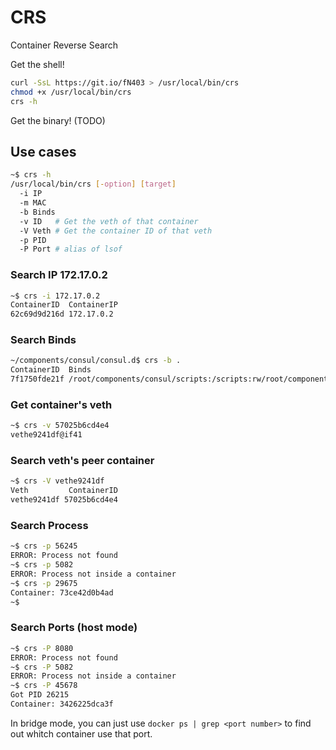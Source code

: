 # CRS

Container Reverse Search

Get the shell!

```bash
curl -SsL https://git.io/fN403 > /usr/local/bin/crs
chmod +x /usr/local/bin/crs
crs -h
```

Get the binary! (TODO)

## Use cases

```bash
~$ crs -h
/usr/local/bin/crs [-option] [target]
  -i IP
  -m MAC
  -b Binds
  -v ID   # Get the veth of that container
  -V Veth # Get the container ID of that veth
  -p PID
  -P Port # alias of lsof
```

### Search IP 172.17.0.2

```bash
~$ crs -i 172.17.0.2
ContainerID  ContainerIP
62c69d9d216d 172.17.0.2
```

### Search Binds

```bash
~/components/consul/consul.d$ crs -b .
ContainerID  Binds
7f1750fde21f /root/components/consul/scripts:/scripts:rw/root/components/consul/consul.d:/etc/consul.d:rw
```

### Get container's veth

```bash
~$ crs -v 57025b6cd4e4
vethe9241df@if41
```

### Search veth's peer container

```bash
~$ crs -V vethe9241df
Veth         ContainerID
vethe9241df 57025b6cd4e4
```

### Search Process

```bash
~$ crs -p 56245
ERROR: Process not found
~$ crs -p 5082
ERROR: Process not inside a container
~$ crs -p 29675
Container: 73ce42d0b4ad
~$
```

### Search Ports (host mode)

```bash
~$ crs -P 8080
ERROR: Process not found
~$ crs -P 5082
ERROR: Process not inside a container
~$ crs -P 45678
Got PID 26215
Container: 3426225dca3f
```

In bridge mode, you can just use `docker ps | grep <port number>` to
find out whitch container use that port.